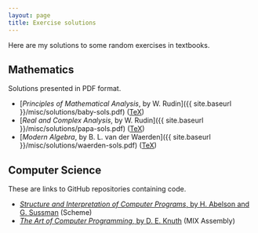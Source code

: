 ```yaml
---
layout: page
title: Exercise solutions
---
```


Here are my solutions to some random exercises in textbooks.

## Mathematics

Solutions presented in PDF format.

+ [_Principles of Mathematical Analysis_, by W. Rudin]({{ site.baseurl }}/misc/solutions/baby-sols.pdf) ([TeX](https://raw.githubusercontent.com/marcelgoh/marcelgoh.github.io/master/misc/solutions/baby-sols.tex))
+ [_Real and Complex Analysis_, by W. Rudin]({{ site.baseurl }}/misc/solutions/papa-sols.pdf) ([TeX](https://raw.githubusercontent.com/marcelgoh/marcelgoh.github.io/master/misc/solutions/papa-sols.tex))
+ [_Modern Algebra_, by B. L. van der Waerden]({{ site.baseurl }}/misc/solutions/waerden-sols.pdf) ([TeX](https://raw.githubusercontent.com/marcelgoh/marcelgoh.github.io/master/misc/solutions/waerden-sols.tex))

## Computer Science

These are links to GitHub repositories containing code.

+ [_Structure and Interpretation of Computer Programs_, by H. Abelson and G. Sussman](https://github.com/marcelgoh/sicp-exercises) (Scheme)
+ [_The Art of Computer Programming_, by D. E. Knuth](https://github.com/marcelgoh/misc-programs/tree/master/mix) (MIX Assembly)